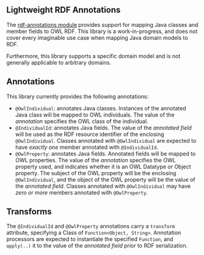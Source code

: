 ## Lightweight RDF Annotations

The [rdf-annotations module](rdf-annotations) provides support for mapping Java classes and member fields to OWL RDF.  This library is a work-in-progress, and does not cover every imaginable use case when mapping Java domain models to RDF.

Furthermore, this library supports a specific domain model and is not generally applicable to arbitrary domains.

## Annotations

This library currently provides the following annotations:

  * `@OwlIndividual`: annotates Java classes.  Instances of the annotated Java class will be mapped to OWL individuals.  The value of the _annotation_ specifies the OWL class of the individual.
  * `@IndividualId`: annotates Java fields.  The value of the _annotated field_ will be used as the RDF resource identifier of the enclosing `@OwlIndividual`.  Classes annotated with `@OwlIndividual` are expected to have _exactly one_ member annotated with `@IndividualId`.
  * `@OwlProperty`: annotates Java fields.  Annotated fields will be mapped to OWL properties. The value of the _annotation_ specifies the OWL property used, and indicates whether it is an OWL Datatype or Object property.  The subject of the OWL property will be the enclosing `@OwlIndividual`, and the object of the OWL property will be the value of the _annotated field_.  Classes annotated with `@OwlIndividual` may have _zero or more_ members annotated with `@OwlProperty`.  

## Transforms

The `@IndividualId` and `@OwlProperty` annotations carry a `transform` attribute, specifying a Class of `Function<Object, String>`.  Annotation processors are expected to instantiate the specified `Function`, and `apply(..)` it to the value of the _annotated field_ prior to RDF serialization.
